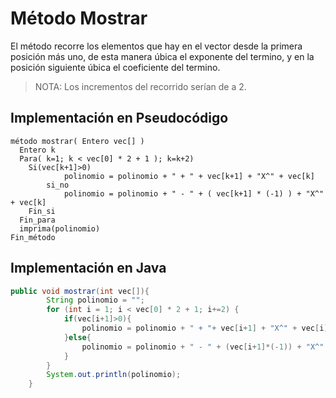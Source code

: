 # Método Mostrar

El método recorre los elementos que hay en el vector desde la primera posición más uno, de esta manera úbica el exponente del termino, y en la posición siguiente úbica el coeficiente del termino.

> NOTA: Los incrementos del recorrido serían de a 2.

## Implementación en Pseudocódigo
```
método mostrar( Entero vec[] )
  Entero k 
  Para( k=1; k < vec[0] * 2 + 1 ); k=k+2) 
    Si(vec[k+1]>0)
            polinomio = polinomio + " + " + vec[k+1] + "X^" + vec[k]
        si_no
            polinomio = polinomio + " - " + ( vec[k+1] * (-1) ) + "X^" + vec[k]
    Fin_si
  Fin_para
  imprima(polinomio)
Fin_método
```
## Implementación en Java

```java
public void mostrar(int vec[]){
        String polinomio = "";
        for (int i = 1; i < vec[0] * 2 + 1; i+=2) {
            if(vec[i+1]>0){
                polinomio = polinomio + " + "+ vec[i+1] + "X^" + vec[i] ;
            }else{
                polinomio = polinomio + " - " + (vec[i+1]*(-1)) + "X^" + vec[i];
            }
        }
        System.out.println(polinomio);
    }
```